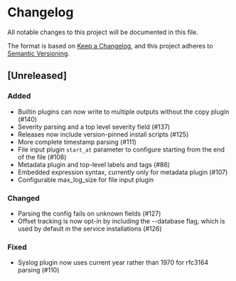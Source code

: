 # Changelog
All notable changes to this project will be documented in this file.

The format is based on [Keep a Changelog](https://keepachangelog.com/en/1.0.0/),
and this project adheres to [Semantic Versioning](https://semver.org/spec/v2.0.0.html).

## [Unreleased]
### Added
- Builtin plugins can now write to multiple outputs without the copy plugin (#140)
- Severity parsing and a top level severity field (#137)
- Releases now include version-pinned install scripts (#125)
- More complete timestamp parsing (#111)
- File input plugin `start_at` parameter to configure starting from the end of the file (#108)
- Metadata plugin and top-level labels and tags (#86)
- Embedded expression syntax, currently only for metadata plugin (#107)
- Configurable max_log_size for file input plugin
### Changed
- Parsing the config fails on unknown fields (#127)
- Offset tracking is now opt-in by including the --database flag, which is used by default in the service installations (#126)
### Fixed
- Syslog plugin now uses current year rather than 1970 for rfc3164 parsing (#110)
